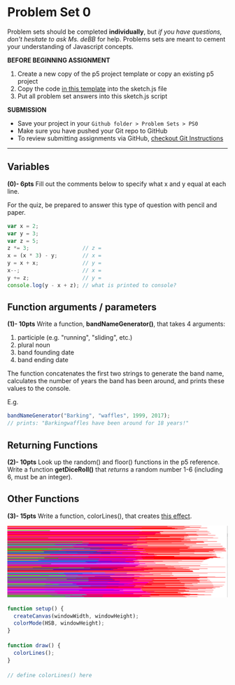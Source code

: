 # Problem Set 0

Problem sets should be completed **individually**, but *if you have questions, don't hesitate to ask Ms. deBB* for help. Problems sets are meant to cement your understanding of Javascript concepts.

**BEFORE BEGINNING ASSIGNMENT**

1. Create a new copy of the p5 project template or copy an existing p5 project
2. Copy the code [in this template](../templates/ps0_template.md) into the sketch.js file
3. Put all problem set answers into this sketch.js script

**SUBMISSION**

* Save your project in your `Github folder > Problem Sets > PS0`
* Make sure you have pushed your Git repo to GitHub
* To review submitting assignments via GitHub, [checkout Git Instructions](https://github.com/Isidore-Newman-School/Creative-Coding-S2017/blob/master/Git%20Instructions/3_submitting.md)

---

## Variables

**(0)- 6pts** Fill out the comments below to specify what x and y equal at each line.

For the quiz, be prepared to answer this type of question with pencil and paper.

```javascript
var x = 2;  
var y = 3;
var z = 5;
z *= 3;                 // z =
x = (x * 3) - y;        // x =
y = x + x;              // y =
x--;                    // x =
y += z;                 // y =
console.log(y - x + z); // what is printed to console?
```

## Function arguments / parameters

**(1)- 10pts** Write a function, **bandNameGenerator()**, that takes 4 arguments:
1. participle (e.g. "running", "sliding", etc.)
2. plural noun
3. band founding date
4. band ending date

The function concatenates the first two strings to generate the band name, calculates the number of years the band has been around, and prints these values to the console.

E.g.

```javascript
bandNameGenerator("Barking", "waffles", 1999, 2017);
// prints: "Barkingwaffles have been around for 18 years!"
```

## Returning Functions

**(2)- 10pts** Look up the random() and floor() functions in the p5 reference. Write a function **getDiceRoll()** that *returns* a random number 1-6 (including 6, must be an integer).

## Other Functions

**(3)- 15pts** Write a function, colorLines(), that creates [this effect](https://jennadeboisblanc.github.io/examples/ps0/index.html).

![alt text](images/rainline.png)

```javascript
function setup() {
  createCanvas(windowWidth, windowHeight);
  colorMode(HSB, windowHeight);
}

function draw() {
  colorLines();
}

// define colorLines() here
```
